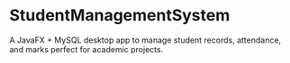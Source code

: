 # StudentManagementSystem
A JavaFX + MySQL desktop app to manage student records, attendance, and marks perfect for academic projects.
